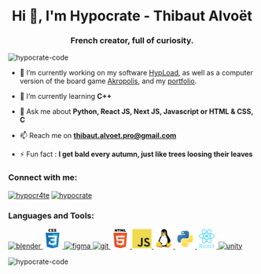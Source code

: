 <h1 align="center">Hi 👋, I'm Hypocrate - Thibaut Alvoët</h1>
<h3 align="center">French creator, full of curiosity.</h3>

<p align="left"> <img src="https://komarev.com/ghpvc/?username=hypocrate-code&label=Profile%20views&color=0e75b6&style=flat" alt="hypocrate-code" /> </p>

- 🔭 I’m currently working on my software <a href="https://github.com/Hypocrate-code/HypLoad">HypLoad</a>, as well as a computer version of the board game <a href="https://github.com/Hypocrate-code/portfolio">Akropolis</a>, and my <a href="https://github.com/Hypocrate-code/portfolio">portfolio</a>.
  
- 🌱 I’m currently learning **C++**

- 💬 Ask me about **Python, React JS, Next JS, Javascript or HTML & CSS, C**

- 📫 Reach me on **thibaut.alvoet.pro@gmail.com**

- ⚡ Fun fact : **I get bald every autumn, just like trees loosing their leaves**

<h3 align="left">Connect with me:</h3>
<p align="left">
<a href="https://instagram.com/hypocr4te" target="blank"><img align="center" src="https://raw.githubusercontent.com/rahuldkjain/github-profile-readme-generator/master/src/images/icons/Social/instagram.svg" alt="hypocr4te" height="30" width="40" /></a>
<a href="https://www.youtube.com/@Hypocr4te" target="blank"><img align="center" src="https://raw.githubusercontent.com/rahuldkjain/github-profile-readme-generator/master/src/images/icons/Social/youtube.svg" alt="hypocrate" height="30" width="40" /></a>
</p>

<h3 align="left">Languages and Tools:</h3>
<p align="left"> <a href="https://www.blender.org/" target="_blank" rel="noreferrer"> <img src="https://download.blender.org/branding/community/blender_community_badge_white.svg" alt="blender" width="40" height="40"/> </a> <a href="https://www.w3schools.com/cs/" target="_blank" rel="noreferrer"> <img src="https://raw.githubusercontent.com/devicons/devicon/master/icons/css3/css3-original-wordmark.svg" alt="css3" width="40" height="40"/> </a> <a href="https://www.figma.com/" target="_blank" rel="noreferrer"> <img src="https://www.vectorlogo.zone/logos/figma/figma-icon.svg" alt="figma" width="40" height="40"/> </a> <a href="https://git-scm.com/" target="_blank" rel="noreferrer"> <img src="https://www.vectorlogo.zone/logos/git-scm/git-scm-icon.svg" alt="git" width="40" height="40"/> </a> <a href="https://www.w3.org/html/" target="_blank" rel="noreferrer"> <img src="https://raw.githubusercontent.com/devicons/devicon/master/icons/html5/html5-original-wordmark.svg" alt="html5" width="40" height="40"/> </a> <a href="https://developer.mozilla.org/en-US/docs/Web/JavaScript" target="_blank" rel="noreferrer"> <img src="https://raw.githubusercontent.com/devicons/devicon/master/icons/javascript/javascript-original.svg" alt="javascript" width="40" height="40"/> </a> <a href="https://www.linux.org/" target="_blank" rel="noreferrer"> <img src="https://raw.githubusercontent.com/devicons/devicon/master/icons/linux/linux-original.svg" alt="linux" width="40" height="40"/> </a> <a href="https://www.mysql.com/" target="_blank" rel="noreferrer"> <img src="https://raw.githubusercontent.com/devicons/devicon/master/icons/python/python-original.svg" alt="python" width="40" height="40"/> </a> <a href="https://reactjs.org/" target="_blank" rel="noreferrer"> <img src="https://raw.githubusercontent.com/devicons/devicon/master/icons/react/react-original-wordmark.svg" alt="react" width="40" height="40"/> </a> <a href="https://unity.com/" target="_blank" rel="noreferrer"> <img src="https://www.vectorlogo.zone/logos/unity3d/unity3d-icon.svg" alt="unity" width="40" height="40"/> </a> </p>

<p><img align="center" src="https://github-readme-stats.vercel.app/api/top-langs?username=hypocrate-code&show_icons=true&locale=en&layout=compact" alt="hypocrate-code" /></p>

